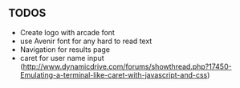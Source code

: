 ## TODOS

- Create logo with arcade font
- use Avenir font for any hard to read text
- Navigation for results page
- caret for user name input (http://www.dynamicdrive.com/forums/showthread.php?17450-Emulating-a-terminal-like-caret-with-javascript-and-css)
